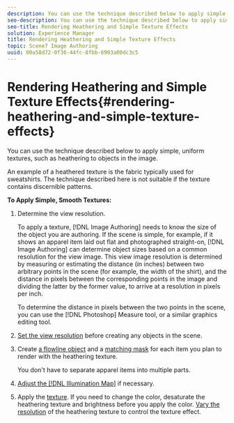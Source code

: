 ```yaml
---
description: You can use the technique described below to apply simple, uniform textures, such as heathering to objects in the image.
seo-description: You can use the technique described below to apply simple, uniform textures, such as heathering to objects in the image.
seo-title: Rendering Heathering and Simple Texture Effects
solution: Experience Manager
title: Rendering Heathering and Simple Texture Effects
topic: Scene7 Image Authoring
uuid: 00a58d72-0f36-44fc-8fbb-6993a00dc3c5
---
```


# Rendering Heathering and Simple Texture Effects{#rendering-heathering-and-simple-texture-effects}

You can use the technique described below to apply simple, uniform textures, such as heathering to objects in the image.

An example of a heathered texture is the fabric typically used for sweatshirts. The technique described here is not suitable if the texture contains discernible patterns.

**To Apply Simple, Smooth Textures:** 

1. Determine the view resolution.

   To apply a texture, [!DNL Image Authoring] needs to know the size of the object you are authoring. If the scene is simple, for example, if it shows an apparel item laid out flat and photographed straight-on, [!DNL Image Authoring] can determine object sizes based on a common resolution for the view image. This view image resolution is determined by measuring or estimating the distance (in inches) between two arbitrary points in the scene (for example, the width of the shirt), and the distance in pixels between the corresponding points in the image and dividing the latter by the former value, to arrive at a resolution in pixels per inch.

   To determine the distance in pixels between the two points in the scene, you can use the [!DNL Photoshop] Measure tool, or a similar graphics editing tool. 

1. [Set the view resolution](../../c-vat-obj-pg/c-vat-abt-obj-pg/t-vat-scale-2d-img.md#task-fd3d9be735144994acf9ebe2e45d84ed) before creating any objects in the scene.
1. Create [a flowline object](../../c-vat-flow-pg/c-vat-create-flow/t-vat-flow-mesh.md#task-d58bc59e2ad6414d906825834ea5356f) and a [matching mask](../../c-vat-work-mask-pg/c-vat-create-mask/t-vat-add-mask.md#task-f8d4ae100d834ace9f90f7f260bf15aa) for each item you plan to render with the heathering texture.

   You don't have to separate apparel items into multiple parts. 

1. [Adjust the [!DNL Illumination Map]](../../c-vat-work-illum-pg/c-vat-work-illum-maps/t-vat-illum-map-img-auth.md#task-0342a45d98cd456aa4e7cbff6a46ca47) if necessary.
1. Apply the [texture](../../c-vat-rend-pg/c-vat-work-text/c-vat-text-mat-prop/c-vat-text-mat-prop.md#concept-56e919cfd48748169dc2f011aa95c5fd).
If you need to change the color, desaturate the heathering texture and brightness before you apply the color. [Vary the resolution](../../c-vat-flow-pg/c-vat-test-flow-work/t-vat-text-size-flow-obj.md#task-3a9936d1b9c84c238b4e120d1d92a6d9) of the heathering texture to control the texture effect. 
